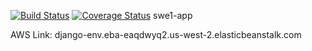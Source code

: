 [![Build Status](https://app.travis-ci.com/ZenoWang1999/swe1-app.svg?branch=main)](https://app.travis-ci.com/ZenoWang1999/swe1-app)
[![Coverage Status](https://coveralls.io/repos/github/ZenoWang1999/swe1-app/badge.svg)](https://coveralls.io/github/ZenoWang1999/swe1-app)
swe1-app 

AWS Link:
  django-env.eba-eaqdwyq2.us-west-2.elasticbeanstalk.com

